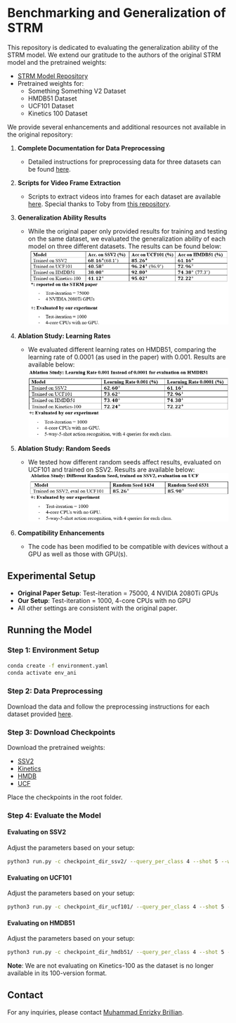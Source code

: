 # Benchmarking and Generalization of STRM

This repository is dedicated to evaluating the generalization ability of the STRM model. We extend our gratitude to the authors of the original STRM model and the pretrained weights:

- [STRM Model Repository](https://github.com/Anirudh257/strm)
- Pretrained weights for:
  - Something Something V2 Dataset
  - HMDB51 Dataset
  - UCF101 Dataset
  - Kinetics 100 Dataset

We provide several enhancements and additional resources not available in the original repository:

1. **Complete Documentation for Data Preprocessing**
   - Detailed instructions for preprocessing data for three datasets can be found [here](https://github.com/billy-enrizky/Benchmarking-and-Generalization-of-STRM/tree/main/datasets_and_splits/datasets).

2. **Scripts for Video Frame Extraction**
   - Scripts to extract videos into frames for each dataset are available [here](https://github.com/billy-enrizky/Benchmarking-and-Generalization-of-STRM/tree/main/datasets_and_splits). Special thanks to Toby from [this repository](https://github.com/tobyperrett/few-shot-action-recognition).

3. **Generalization Ability Results**
   - While the original paper only provided results for training and testing on the same dataset, we evaluated the generalization ability of each model on three different datasets. The results can be found below:
     ![Generalization Ability](results/generalization_ability.png)

4. **Ablation Study: Learning Rates**
   - We evaluated different learning rates on HMDB51, comparing the learning rate of 0.0001 (as used in the paper) with 0.001. Results are available below:
     ![Ablation Study: Learning Rate](results/ablation_study_learning_rate.png)

5. **Ablation Study: Random Seeds**
   - We tested how different random seeds affect results, evaluated on UCF101 and trained on SSV2. Results are available below:
     ![Ablation Study: Different Random Seeds](results/ablation_study_diff_random_seed.png)

6. **Compatibility Enhancements**
   - The code has been modified to be compatible with devices without a GPU as well as those with GPU(s).

## Experimental Setup

- **Original Paper Setup**: Test-iteration = 75000, 4 NVIDIA 2080Ti GPUs
- **Our Setup**: Test-iteration = 1000, 4-core CPUs with no GPU
- All other settings are consistent with the original paper.

## Running the Model

### Step 1: Environment Setup

```bash
conda create -f environment.yaml
conda activate env_ani
```

### Step 2: Data Preprocessing

Download the data and follow the preprocessing instructions for each dataset provided [here](https://github.com/billy-enrizky/Benchmarking-and-Generalization-of-STRM/tree/main/datasets_and_splits).

### Step 3: Download Checkpoints

Download the pretrained weights:
- [SSV2](https://drive.google.com/file/d/19o33BTGc3HwSHPFbqFpD7V8Myhcc7dmq/view?usp=sharing)
- [Kinetics](https://drive.google.com/file/d/1lD8IJInh5llVNDxRCokRLZXZ0knFrF3e/view?usp=sharing)
- [HMDB](https://drive.google.com/file/d/1VDzLPB_DjhtsBbrdLRlnUvh-F1bgEeu-/view?usp=sharing)
- [UCF](https://drive.google.com/file/d/1giQcRHDnMPVca4s9Zjgi-sHUYH9AGBVK/view?usp=sharing)

Place the checkpoints in the root folder.

### Step 4: Evaluate the Model

#### Evaluating on SSV2
Adjust the parameters based on your setup:

```bash
python3 run.py -c checkpoint_dir_ssv2/ --query_per_class 4 --shot 5 --way 5 --trans_linear_out_dim 1152 --tasks_per_batch 16 --test_iters 1000 --dataset ssv2 --split 7 -lr 0.001 --method resnet50 --img_size 224 --scratch new --num_gpus 0 --print_freq 1 --save_freq 1000 --training_iterations 0 --temp_set 2 --test_model_only True --test_model_path checkpoint_ssv2.pt
```

#### Evaluating on UCF101
Adjust the parameters based on your setup:

```bash
python3 run.py -c checkpoint_dir_ucf101/ --query_per_class 4 --shot 5 --way 5 --trans_linear_out_dim 1152 --tasks_per_batch 16 --test_iters 1000 --dataset ucf --split 3 -lr 0.001 --method resnet50 --img_size 224 --scratch new --num_gpus 0 --print_freq 1 --save_freq 1000 --training_iterations 0 --temp_set 2 --test_model_only True --test_model_path checkpoint_ucf.pt
```

#### Evaluating on HMDB51
Adjust the parameters based on your setup:

```bash
python3 run.py -c checkpoint_dir_hmdb51/ --query_per_class 4 --shot 5 --way 5 --trans_linear_out_dim 1152 --tasks_per_batch 16 --test_iters 1000 --dataset hmdb --split 3 -lr 0.001 --method resnet50 --img_size 224 --scratch new --num_gpus 0 --print_freq 1 --save_freq 1000 --training_iterations 0 --temp_set 2 --test_model_only True --test_model_path checkpoint_hmdb51.pt
```

**Note**: We are not evaluating on Kinetics-100 as the dataset is no longer available in its 100-version format.

## Contact

For any inquiries, please contact [Muhammad Enrizky Brillian](mailto:billy.suharno@mail.utoronto.ca).
